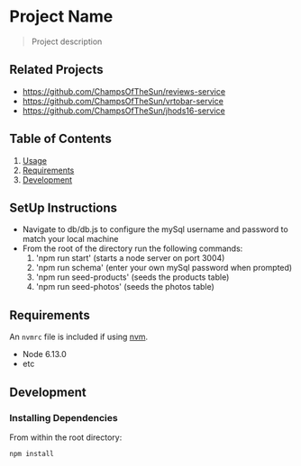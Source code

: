 # Project Name

> Project description

## Related Projects

  - https://github.com/ChampsOfTheSun/reviews-service
  - https://github.com/ChampsOfTheSun/vrtobar-service
  - https://github.com/ChampsOfTheSun/jhods16-service

## Table of Contents

1. [Usage](#Usage)
1. [Requirements](#requirements)
1. [Development](#development)

## SetUp Instructions

- Navigate to db/db.js to configure the mySql username and password to match your local machine
- From the root of the directory run the following commands:
  1. 'npm run start' (starts a node server on port 3004)
  2. 'npm run schema' (enter your own mySql password when prompted)
  3. 'npm run seed-products' (seeds the products table)
  4. 'npm run seed-photos' (seeds the photos table)

## Requirements

An `nvmrc` file is included if using [nvm](https://github.com/creationix/nvm).

- Node 6.13.0
- etc

## Development

### Installing Dependencies

From within the root directory:

```sh
npm install
```

